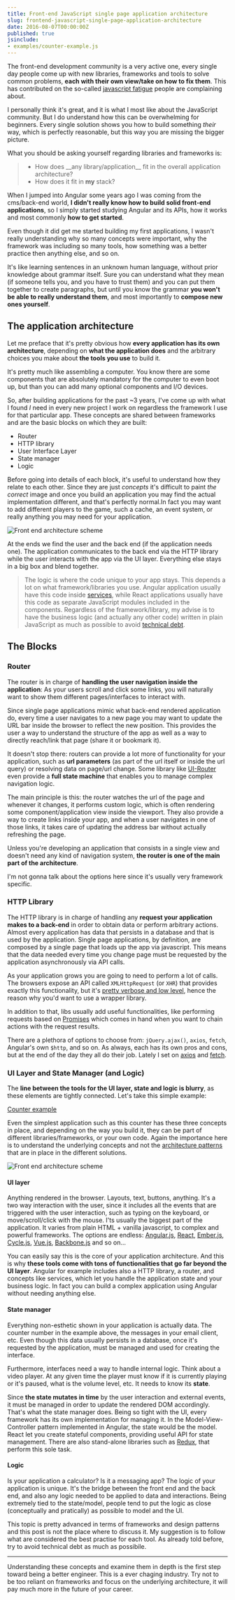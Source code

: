 ```yaml
---
title: Front-end JavaScript single page application architecture
slug: frontend-javascript-single-page-application-architecture
date: 2016-08-07T00:00:00Z
published: true
jsinclude:
- examples/counter-example.js
---
```


The front-end development community is a very active one, every single day people come up with new libraries, frameworks and tools to solve common problems, **each with their own view/take on how to fix them**. This has contributed on the so-called [javascript fatigue](https://www.reddit.com/r/javascript/comments/3zkycb/javascript_fatigue/) people are complaining about.

I personally think it's great, and it is what I most like about the JavaScript community. But I do understand how this can be overwhelming for beginners. Every single solution shows you how to build something _their_ way, which is perfectly reasonable, but this way you are missing the bigger picture.

What you should be asking yourself regarding libraries and frameworks is:

> * How does \_\_any library/application\_\_ fit in the overall application architecture?
> * How does it fit in **my** stack?

When I jumped into Angular some years ago I was coming from the cms/back-end world, **I didn't really know how to build solid front-end applications**, so I simply started studying Angular and its APIs, how it works and most commonly **how to get started**.

Even though it did get me started building my first applications, I wasn't really understanding why so many concepts were important, why the framework was including so many tools, how something was a better practice then anything else, and so on.

It's like learning sentences in an unknown human language, without prior knowledge about grammar itself.
Sure you can understand what they mean (if someone tells you, and you have to trust them) and you can put them together to create paragraphs, but until you know the grammar **you won't be able to really understand them**, and most importantly to **compose new ones yourself**.

## The application architecture

Let me preface that it's pretty obvious how **every application has its own architecture**, depending on **what the application does** and the arbitrary choices you make about **the tools you use** to build it.

It's pretty much like assembling a computer. You know there are some components that are absolutely mandatory for the computer to even boot up, but than you can add many optional components and I/O devices.

So, after building applications for the past ~3 years, I've come up with what I found _I_ need in every new project I work on regardless the framework I use for that particular app. These concepts are shared between frameworks and are the basic blocks on which they are built:

* Router
* HTTP library
* User Interface Layer
* State manager
* Logic

Before going into details of each block, it's useful to understand how they relate to each other. Since they are just _concepts_ it's difficult to paint _the correct_ image and once you build an application you may find the actual implementation different, and that's perfectly normal.In fact you may want to add different players to the game, such a cache, an event system, or really anything you may need for your application.

![Front end architecture scheme](front-end-architecture-scheme.svg)

At the ends we find the user and the back end (if the application needs one). The application communicates to the back end via the HTTP library while the user interacts with the app via the UI layer. Everything else stays in a big box and blend together.

> The logic is where the code unique to your app stays. This depends a lot on what framework/libraries you use. Angular application usually have this code inside [services](http://stackoverflow.com/a/24694356/3840432), while React applications usually have this code as separate JavaScript modules included in the components. Regardless of the framework/library, my advise is to have the business logic (and actually any other code) written in plain JavaScript as much as possible to avoid [technical debt](https://www.nczonline.net/blog/2012/02/22/understanding-technical-debt/).

## The Blocks

### Router

The router is in charge of **handling the user navigation inside the application**: As your users scroll and click some links, you will naturally want to show them different pages/interfaces to interact with.

Since single page applications mimic what back-end rendered application do, every time a user navigates to a new page you may want to update the URL bar inside the browser to reflect the new position. This provides the user a way to understand the structure of the app as well as a way to directly reach/link that page (share it or bookmark it).

It doesn't stop there: routers can provide a lot more of functionality for your application, such as **url parameters** (as part of the url itself or inside the url query) or resolving data on page/url change. Some library like [UI-Router](https://github.com/angular-ui/ui-router) even provide a **full state machine** that enables you to manage complex navigation logic.

The main principle is this: the router watches the url of the page and whenever it changes, it performs custom logic, which is often rendering some component/application view inside the viewport. They also provide a way to create links inside your app, and when a user navigates in one of those links, it takes care of updating the address bar without actually refreshing the page.

Unless you're developing an application that consists in a single view and doesn't need any kind of navigation system, **the router is one of the main part of the architecture**.

I'm not gonna talk about the options here since it's usually very framework specific.

### HTTP Library

The HTTP library is in charge of handling any **request your application makes to a back-end** in order to obtain data or perform arbitrary actions. Almost every application has data that persists in a database and that is used by the application. Single page applications, by definition, are composed by a single page that loads up the app via javascript. This means that the data needed every time you change page must be requested by the application asynchronously via API calls.

As your application grows you are going to need to perform a lot of calls. The browsers expose an API called `XMLHttpRequest` (or `XHR`) that provides exactly this functionality, but it's [pretty verbose and low level](https://developer.mozilla.org/en-US/docs/Web/API/XMLHttpRequest), hence the reason why you'd want to use a wrapper library.

In addition to that, libs usually add useful functionalities, like performing requests based on [Promises](https://developer.mozilla.org/it/docs/Web/JavaScript/Reference/Global_Objects/Promise) which comes in hand when you want to chain actions with the request results.

There are a plethora of options to choose from: `jQuery.ajax()`, `axios`, `fetch`, Angular's own `$http`, and so on. As always, each has its own pros and cons, but at the end of the day they all do their job. Lately I set on [axios](https://github.com/mzabriskie/axios) and [fetch](https://github.com/github/fetch).

### UI Layer and State Manager (and Logic)

The **line between the tools for the UI layer, state and logic is blurry**, as these elements are tightly connected. Let's take this simple example:

[Counter example](embedded-codesandbox://counter?codemirror=1)

Even the simplest application such as this counter has these three concepts in place, and depending on the way you build it, they can be part of different libraries/frameworks, or your own code. Again the importance here is to understand the underlying concepts and not the [architecture patterns](https://lostechies.com/derekgreer/2007/08/25/interactive-application-architecture/) that are in place in the different solutions.

![Front end architecture scheme](counter-lifecycle.svg)

#### UI layer

Anything rendered in the browser. Layouts, text, buttons, anything. It's a two way interaction with the user, since it includes all the events that are triggered with the user interaction, such as typing on the keyboard, or move/scroll/click with the mouse. I'ts usually the biggest part of the application. It varies from plain HTML + vanilla javascript, to complex and powerful frameworks. The options are endless: [Angular.js](https://angularjs.org/), [React](http://facebook.github.io/react/), [Ember.js](http://emberjs.com/), [Cycle.js](http://cycle.js.org/), [Vue.js](http://vuejs.org/), [Backbone.js](http://backbonejs.org/) and so on...

You can easily say this is the core of your application architecture. And this is why **these tools come with tons of functionalities that go far beyond the UI layer**. Angular for example includes also a HTTP library, a router, and concepts like services, which let you handle the application state and your business logic. In fact you can build a complex application using Angular without needing anything else.

#### State manager

Everything non-esthetic shown in your application is actually data. The counter number in the example above, the messages in your email client, etc. Even though this data usually persists in a database, once it's requested by the application, must be managed and used for creating the interface.

Furthermore, interfaces need a way to handle internal logic. Think about a video player. At any given time the player must know if it is currently playing or it's paused, what is the volume level, etc. It needs to know its **state**.

Since **the state mutates in time** by the user interaction and external events, it must be managed in order to update the rendered DOM accordingly. That's what the state manager does. Being so tight with the UI, every framework has its own implementation for managing it. In the Model-View-Controller pattern implemented in Angular, the state would be the model. React let you create stateful components, providing useful API for state management. There are also stand-alone libraries such as [Redux](https://github.com/reactjs/redux), that perform this sole task.

#### Logic

Is your application a calculator? Is it a messaging app? The logic of your application is unique. It's the bridge between the front end and the back end, and also any logic needed to be applied to data and interactions. Being extremely tied to the state/model, people tend to put the logic as close (conceptually and pratically) as possible to model and the UI.

This topic is pretty advanced in terms of frameworks and design patterns and this post is not the place where to discuss it. My suggestion is to follow what are considered the best practise for each tool. As already told before, try to avoid technical debt as much as possibile.

---

Understanding these concepts and examine them in depth is the first step toward being a better engineer. This is a ever chaging industry. Try not to be too reliant on frameworks and focus on the underlying architecture, it will pay much more in the future of your career.
